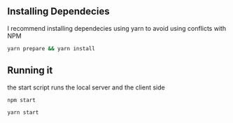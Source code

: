 ## Installing Dependecies

I recommend installing dependecies using yarn to avoid using conflicts with NPM
```bash
yarn prepare && yarn install
```

## Running it

the start script runs the local server and the client side 

```bash
npm start
```

```bash
yarn start
```